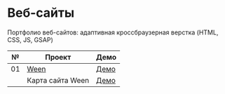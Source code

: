 # Веб-сайты

Портфолио веб-сайтов: адаптивная кроссбраузерная верстка (HTML, CSS, JS, GSAP)

| №  | Проект                                                                                                     | Демо                                                    |
| -- | ---------------------------------------------------------------------------------------------------------- | ------------------------------------------------------- |
| 01 | [Ween](https://github.com/inteltone/web-sites/tree/master/ween)                                            | [Демо](https://inteltone.ru/web-sites/ween/)            |
|    | Карта сайта Ween                                                                                           | [Демо](https://inteltone.ru/web-sites/ween/map.html)    |
